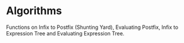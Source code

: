 # Algorithms
Functions on Infix to Postfix (Shunting Yard), Evaluating Postfix, Infix to Expression Tree and Evaluating Expression Tree.
